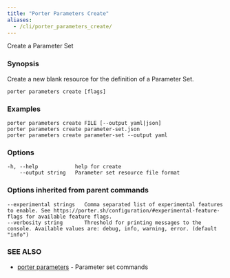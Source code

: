 ```yaml
---
title: "Porter Parameters Create"
aliases:
  - /cli/porter_parameters_create/
---
```


Create a Parameter Set

### Synopsis

Create a new blank resource for the definition of a Parameter Set.

```
porter parameters create [flags]
```

### Examples

```
porter parameters create FILE [--output yaml|json]
porter parameters create parameter-set.json
porter parameters create parameter-set --output yaml
```

### Options

```
-h, --help            help for create
    --output string   Parameter set resource file format
```

### Options inherited from parent commands

```
--experimental strings   Comma separated list of experimental features to enable. See https://porter.sh/configuration/#experimental-feature-flags for available feature flags.
--verbosity string       Threshold for printing messages to the console. Available values are: debug, info, warning, error. (default "info")
```

### SEE ALSO

- [porter parameters](/cli/porter_parameters/) - Parameter set commands
